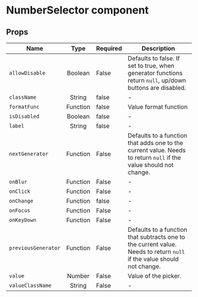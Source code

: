 # NumberSelector component

<!-- STORY -->


## Props

| Name        | Type           | Required  | Description
| ------------- |:-------------:| -----| ----------|
|`allowDisable`| Boolean | False | Defaults to false. If set to true, when generator functions return `null`, up/down buttons are disabled. |
| `className`     | String | false | - |
| `formatFunc`      | Function     |   false |  Value format function |
| `isDisabled`     | Boolean | false | - |
|`label`| String | false | - |
|`nextGenerator`| Function | False | Defaults to a function that adds one to the current value. Needs to return `null` if the value should not change.|
|`onBlur`| Function | False | - |
|`onClick`| Function | False | - |
| `onChange` | Function     |   false | - |
|`onFocus`| Function | False | - |
|`onKeyDown`| Function | False | - |
|`previousGenerator`| Function | False | Defaults to a function that subtracts one to the current value. Needs to return `null` if the value should not change. |
|`value`| Number | False | Value of the picker. |
|`valueClassName`| String | False | - |
